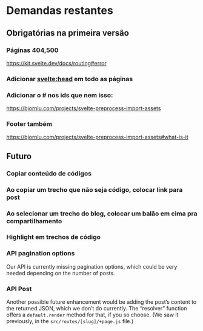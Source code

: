 # Demandas restantes

## Obrigatórias na primeira versão

### Páginas 404,500

https://kit.svelte.dev/docs/routing#error

### Adicionar <svelte:head> em todo as páginas

### Adicionar o # nos ids que nem isso:

https://bjornlu.com/projects/svelte-preprocess-import-assets

### Footer também

https://bjornlu.com/projects/svelte-preprocess-import-assets#what-is-it

## Futuro

### Copiar conteúdo de códigos

### Ao copiar um trecho que não seja código, colocar link para post

### Ao selecionar um trecho do blog, colocar um balão em cima pra compartilhamento

### Highlight em trechos de código

### API pagination options

Our API is currently missing pagination options, which could be very needed depending on the number of posts.

### API Post

Another possible future enhancement would be adding the post’s content to the returned JSON, which we don’t do currently. The “resolver” function offers a `default.render` method for that, if you so choose. (We saw it previously, in the `src/routes/[slug]/+page.js` file.)
